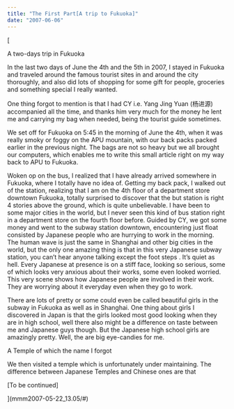 ```yaml
---
title: "The First Part[A trip to Fukuoka]"
date: "2007-06-06"
---
```


[

A two-days trip in Fukuoka

  

In the last two days of June the 4th and the 5th in 2007, I stayed in Fukuoka and traveled around the famous tourist sites in and around the city thoroughly, and also did lots of shopping for some gift for people, groceries and something special I really wanted.

One thing forgot to mention is that I had CY i.e. Yang Jing Yuan (杨进源) accompanied all the time, and thanks him very much for the money he lent me and carrying my bag when needed, being the tourist guide sometimes.

We set off for Fukuoka on 5:45 in the morning of June the 4th, when it was really smoky or foggy on the APU mountain, with our back packs packed earlier in the previous night. The bags are not so heavy but we all brought our computers, which enables me to write this small article right on my way back to APU to Fukuoka.

Woken op on the bus, I realized that I have already arrived somewhere in Fukuoka, where I totally have no idea of. Getting my back pack, I walked out of the station, realizing that I am on the 4th floor of a department store downtown Fukuoka, totally surprised to discover that the but station is right 4 stories above the ground, which is quite unbelievable. I have been to some major cities in the world, but I never seen this kind of bus station right in a department store on the fourth floor before. Guided by CY, we got some money and went to the subway station downtown, encountering just float consisted by Japanese people who are hurrying to work in the morning. The human wave is just the same in Shanghai and other big cities in the world, but the only one amazing thing is that in this very Japanese subway station, you can’t hear anyone talking except the foot steps . It’s quiet as hell. Every Japanese at presence is on a stiff face, looking so serious, some of which looks very anxious about their works, some even looked worried. This very scene shows how Japanese people are involved in their work. They are worrying about it everyday even when they go to work.

There are lots of pretty or some could even be called beautiful girls in the subway in Fukuoka as well as in Shanghai. One thing about girls I discovered in Japan is that the girls looked most good looking when they are in high school, well there also might be a difference on taste between me and Japanese guys though. But the Japanese high school girls are amazingly pretty. Well, the are big eye-candies for me.

A Temple of which the name I forgot

We then visited a temple which is unfortunately under maintaining. The difference between Japanese Temples and Chinese ones are that

\[To be continued\]  

](mmm2007-05-22_13.05/#)
